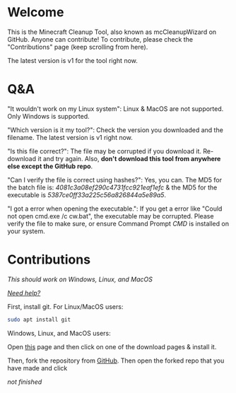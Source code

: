 # Welcome
This is the Minecraft Cleanup Tool, also known as mcCleanupWizard on GitHub. Anyone can contribute! To contribute, please check the "Contributions" page (keep scrolling from here).

The latest version is v1 for the tool right now.

# Q&A
"It wouldn't work on my Linux system": Linux & MacOS are not supported. Only Windows is supported.

"Which version is it my tool?": Check the version you downloaded and the filename. The latest version is v1 right now.

"Is this file correct?": The file may be corrupted if you download it. Re-download it and try again. Also, **don't download this tool from anywhere else except the GitHub repo**.

"Can I verify the file is correct using hashes?": Yes, you can. The MD5 for the batch file is: *4081c3a08ef290c4731fcc921eaf1efc* & the MD5 for the executable is *5387ce0ff33a225c56a826844a5e89a5*.

"I got a error when opening the executable.": If you get a error like "Could not open cmd.exe /c cw.bat", the executable may be corrupted. Please verify the file to make sure, or ensure Command Prompt *CMD* is installed on your system.


# Contributions
*This should work on Windows, Linux, and MacOS*

<a href="https://github.com/firstcontributions/first-contributions">*Need help?*</a>

First, install git. For Linux/MacOS users:
```bash
sudo apt install git
```

Windows, Linux, and MacOS users:

Open <a href="https://git-scm.com/downloads">this</a> page and then click on one of the download pages & install it.

Then, fork the repository from <a href="https://github.com">GitHub</a>. Then open the forked repo that you have made and click

*not finished*
